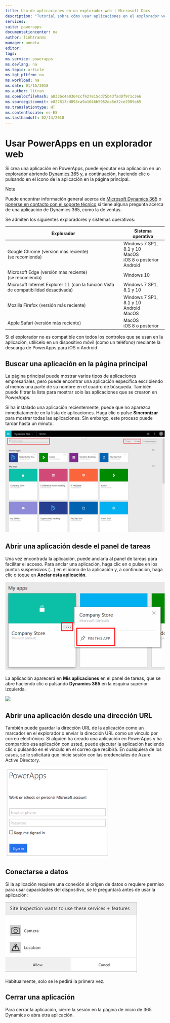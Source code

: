 ```yaml
---
title: Uso de aplicaciones en un explorador web | Microsoft Docs
description: "Tutorial sobre cómo usar aplicaciones en el explorador web"
services: 
suite: powerapps
documentationcenter: na
author: linhtranms
manager: anneta
editor: 
tags: 
ms.service: powerapps
ms.devlang: na
ms.topic: article
ms.tgt_pltfrm: na
ms.workload: na
ms.date: 01/16/2018
ms.author: litran
ms.openlocfilehash: a833bc4a0364ccf427815cd75b43fad0f971c3e6
ms.sourcegitcommit: e827813cd898ca9a1046b5952ea5e32ce2989a65
ms.translationtype: HT
ms.contentlocale: es-ES
ms.lasthandoff: 02/14/2018
---
```

# <a name="use-powerapps-in-a-web-browser"></a>Usar PowerApps en un explorador web
Si crea una aplicación en PowerApps, puede ejecutar esa aplicación en un explorador abriendo [Dynamics 365](https://home.dynamics.com) y, a continuación, haciendo clic o pulsando en el icono de la aplicación en la página principal.

> [!NOTE]
> Puede encontrar información general acerca de [Microsoft Dynamics 365](https://docs.microsoft.com/dynamics365/) o [ponerse en contacto con el soporte técnico](https://www.microsoft.com/dynamics365/contact-us) si tiene alguna pregunta acerca de una aplicación de Dynamics 365, como la de ventas.

Se admiten los siguientes exploradores y sistemas operativos:

| **Explorador** | **Sistema operativo** |
| --- | --- |
| Google Chrome (versión más reciente)<br>(se recomienda) |Windows 7 SP1, 8.1 y 10 <br>MacOS <br>iOS 8 o posterior<br>Android |
| Microsoft Edge (versión más reciente)<br>(se recomienda) |Windows 10 |
| Microsoft Internet Explorer 11 (con la función Vista de compatibilidad desactivada) |Windows 7 SP1, 8.1 y 10 |
| Mozilla Firefox (versión más reciente) |Windows 7 SP1, 8.1 y 10 <br> Android <br>MacOS |
| Apple Safari (versión más reciente) |MacOS <br> iOS 8 o posterior |

Si el explorador no es compatible con todos los controles que se usan en la aplicación, utilícelo en un dispositivo móvil (como un teléfono) mediante la descarga de PowerApps para iOS o Android.

## <a name="find-an-app-on-the-home-page"></a>Buscar una aplicación en la página principal
La página principal puede mostrar varios tipos de aplicaciones empresariales, pero puede encontrar una aplicación específica escribiendo al menos una parte de su nombre en el cuadro de búsqueda. También puede filtrar la lista para mostrar solo las aplicaciones que se crearon en PowerApps.

Si ha instalado una aplicación recientemente, puede que no aparezca inmediatamente en la lista de aplicaciones. Haga clic o pulse **Sincronizar** para mostrar todas las aplicaciones. Sin embargo, este proceso puede tardar hasta un minuto.

![](./media/run-app-browser/dynamics-365-home.png)

## <a name="open-an-app-from-the-task-pane"></a>Abrir una aplicación desde el panel de tareas
Una vez encontrada la aplicación, puede anclarla al panel de tareas para facilitar el acceso. Para anclar una aplicación, haga clic en o pulse en los puntos suspensivos (...) en el icono de la aplicación y, a continuación, haga clic o toque en **Anclar esta aplicación**.

![](./media/run-app-browser/homepage-pin.png)

La aplicación aparecerá en **Mis aplicaciones** en el panel de tareas, que se abre haciendo clic o pulsando **Dynamics 365** en la esquina superior izquierda.

![](./media/run-app-browser/taskpane.png)

## <a name="open-an-app-from-a-url"></a>Abrir una aplicación desde una dirección URL
También puede guardar la dirección URL de la aplicación como un marcador en el explorador o enviar la dirección URL como un vínculo por correo electrónico. Si alguien ha creado una aplicación en PowerApps y ha compartido esa aplicación con usted, puede ejecutar la aplicación haciendo clic o pulsando en el vínculo en el correo que recibirá. En cualquiera de los casos, se le solicitará que inicie sesión con las credenciales de Azure Active Directory.

![](./media/run-app-browser/web-login.png)

## <a name="connect-to-data"></a>Conectarse a datos
Si la aplicación requiere una conexión al origen de datos o requiere permiso para usar capacidades del dispositivo, se le preguntará antes de usar la aplicación:  

![Conexión](./media/run-app-browser/app-connection.png)

Habitualmente, solo se le pedirá la primera vez.

## <a name="close-an-app"></a>Cerrar una aplicación
Para cerrar la aplicación, cierre la sesión en la página de inicio de 365 Dynamics o abra otra aplicación.
